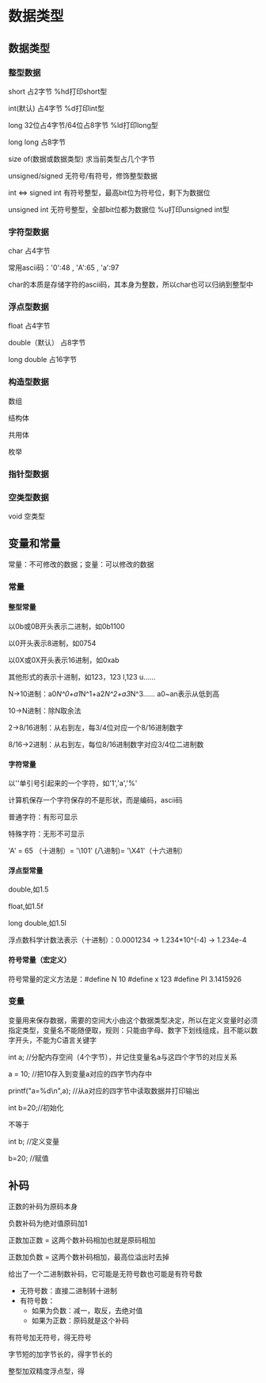 # 数据类型
## 数据类型
### 整型数据
short     占2字节          %hd打印short型

int(默认)       占4字节          %d打印int型

long      32位占4字节/64位占8字节   %ld打印long型

long long 占8字节

size of(数据或数据类型) 求当前类型占几个字节

unsigned/signed 无符号/有符号，修饰整型数据

int <=> signed int 有符号整型，最高bit位为符号位，剩下为数据位

unsigned int  无符号整型，全部bit位都为数据位   %u打印unsigned int型

### 字符型数据
char  占4字节

常用ascii码：'0':48 , 'A':65 , 'a':97

char的本质是存储字符的ascii码，其本身为整数，所以char也可以归纳到整型中

### 浮点型数据
float 占4字节

double（默认）  占8字节

long double 占16字节

### 构造型数据
数组

结构体

共用体

枚举

### 指针型数据

### 空类型数据
void    空类型

## 变量和常量
常量：不可修改的数据；变量：可以修改的数据
### 常量
#### 整型常量
以0b或0B开头表示二进制，如0b1100

以0开头表示8进制，如0754

以0X或0X开头表示16进制，如0xab

其他形式的表示十进制，如123，123 l,123 u......

N->10进制：a0*N^0+a1*N^1+a2*N^2+a3*N^3......  a0~an表示从低到高

10->N进制：除N取余法

2->8/16进制：从右到左，每3/4位对应一个8/16进制数字

8/16->2进制：从右到左，每位8/16进制数字对应3/4位二进制数
#### 字符常量
以''单引号引起来的一个字符，如'1','a','%'

计算机保存一个字符保存的不是形状，而是编码，ascii码

普通字符：有形可显示

特殊字符：无形不可显示

'A' = 65 （十进制）= '\101' (八进制)= '\X41'（十六进制）

#### 浮点型常量
double,如1.5

float,如1.5f

long double,如1.5l

浮点数科学计数法表示（十进制）：0.0001234 -> 1.234*10^(-4) -> 1.234e-4

#### 符号常量（宏定义）
符号常量的定义方法是：#define N 10
#define x 123
#define PI 3.1415926

### 变量
变量用来保存数据，需要的空间大小由这个数据类型决定，所以在定义变量时必须指定类型，变量名不能随便取，规则：只能由字母、数字下划线组成，且不能以数字开头，不能为C语言关键字

int a;  //分配内存空间（4个字节），并记住变量名a与这四个字节的对应关系

a = 10; //把10存入到变量a对应的四字节内存中

printf("a=%d\n",a); //从a对应的四字节中读取数据并打印输出

int b=20;//初始化

不等于

int b; //定义变量

b=20; //赋值

## 补码
正数的补码为原码本身

负数补码为绝对值原码加1

正数加正数 = 这两个数补码相加也就是原码相加

正数加负数 = 这两个数补码相加，最高位溢出时去掉

给出了一个二进制数补码，它可能是无符号数也可能是有符号数
- 无符号数：直接二进制转十进制
- 有符号数：
  - 如果为负数：减一，取反，去绝对值
  - 如果为正数：原码就是这个补码

有符号加无符号，得无符号

字节短的加字节长的，得字节长的

整型加双精度浮点型，得
